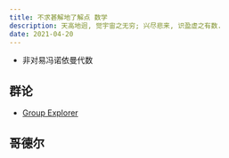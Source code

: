 ```yaml
---
title: 不求甚解地了解点 数学
description: 天高地迥, 觉宇宙之无穷; 兴尽悲来, 识盈虚之有数.
date: 2021-04-20
---
```


* 非对易冯诺依曼代数

## 群论

* [Group Explorer](https://github.com/nathancarter/group-explorer)

## 哥德尔
